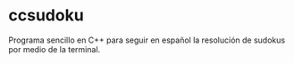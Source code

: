 # ccsudoku
Programa sencillo en C++ para seguir en español la resolución de sudokus por medio de la terminal.
